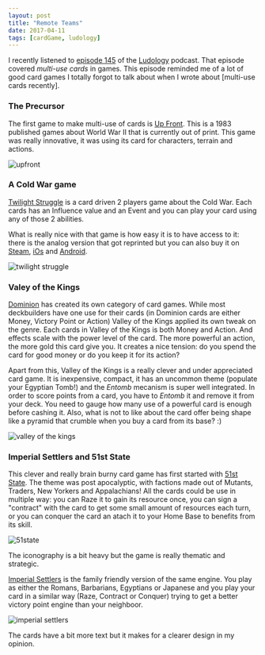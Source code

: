 ```yaml
---
layout: post
title: "Remote Teams"
date: 2017-04-11
tags: [cardGame, ludology]
---
```


I recently listened to [episode 145](http://ludology.libsyn.com/ludology-episode-145-six-ways-from-sunday) of the [Ludology](http://www.ludology.libsyn.com/) podcast. That episode covered *multi-use cards* in games. This episode reminded me of a lot of good card games I totally forgot to talk about when I wrote about [multi-use cards recently].

### The Precursor
The first game to make multi-use of cards is [Up Front](https://www.boardgamegeek.com/boardgame/586/front). This is a 1983 published games about World War II that is currently out of print. This game was really innovative, it was using its card for characters, terrain and actions. 

![upfront](https://cf.geekdo-images.com/images/pic2291526_lg.jpg)

### A Cold War game

[Twilight Struggle](https://en.wikipedia.org/wiki/Twilight_Struggle) is a card driven 2 players game about the Cold War. Each cards has an Influence value and an Event and you can play your card using any of those 2 abilities.

What is really nice with that game is how easy it is to have access to it: there is the analog version that got reprinted but you can also buy it on [Steam](http://store.steampowered.com/app/406290/), [iOs](https://itunes.apple.com/ca/app/twilight-struggle/id942766453?mt=8) and [Android](https://play.google.com/store/apps/details?id=com.playdekgames.twilightstruggle&hl=en).

![twilight struggle](https://cf.geekdo-images.com/images/pic118216.jpg)

### Valey of the Kings
[Dominion](https://www.boardgamegeek.com/boardgame/36218/dominion) has created its own category of card games. While most deckbuilders have one use for their cards (in Dominion cards are either Money, Victory Point or Action) Valley of the Kings applied its own tweak on the genre. Each cards in Valley of the Kings is both Money and Action. And effects scale with the power level of the card. The more powerful an action, the more gold this card give you. It creates a nice tension: do you spend the card for good money or do you keep it for its action?

Apart from this, Valley of the Kings is a really clever and under appreciated card game. It is inexpensive, compact, it has an uncommon theme (populate your Egyptian Tomb!) and the *Entomb* mecanism is super well integrated. In order to score points from a card, you have to *Entomb* it and remove it from your deck. You need to gauge how many use of a powerful card is enough before cashing it. Also, what is not to like about the card offer being shape like a pyramid that crumble when you buy a card from its base? :)

![valley of the kings](https://cf.geekdo-images.com/images/pic1909857_md.jpg)

### Imperial Settlers and 51st State
This clever and really brain burny card game has first started with [51st State](https://www.boardgamegeek.com/boardgame/73369/51st-state). The theme was post apocalyptic, with factions made out of Mutants, Traders, New Yorkers and Appalachians! All the cards could be use in multiple way: you can Raze it to gain its resource once, you can sign a "contract" with the card to get some small amount of resources each turn, or you can conquer the card an atach it to your Home Base to benefits from its skill.

![51state](https://cf.geekdo-images.com/images/pic887748_md.jpg)

The iconography is a bit heavy but the game is really thematic and strategic. 

[Imperial Settlers](https://www.boardgamegeek.com/boardgame/154203/imperial-settlers) is the family friendly version of the same engine. You play as either the Romans, Barbarians, Egyptians or Japanese and you play your card in a similar way (Raze, Contract or Conquer) trying to get a better victory point engine than your neighboor.

![imperial settlers](https://cf.geekdo-images.com/images/pic2240310.jpg)

The cards have a bit more text but it makes for a clearer design in my opinion.






